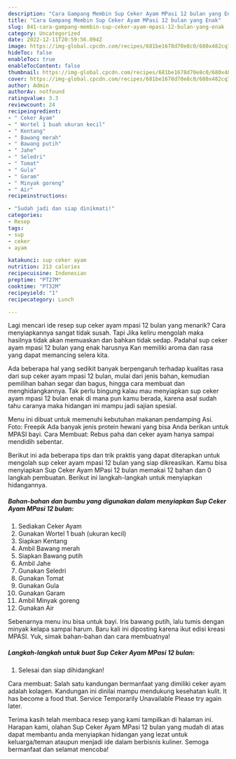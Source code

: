 ```yaml
---
description: "Cara Gampang Membin Sup Ceker Ayam MPasi 12 bulan yang Enak"
title: "Cara Gampang Membin Sup Ceker Ayam MPasi 12 bulan yang Enak"
slug: 841-cara-gampang-membin-sup-ceker-ayam-mpasi-12-bulan-yang-enak
category: Uncategorized
date: 2022-12-11T20:59:56.094Z
image: https://img-global.cpcdn.com/recipes/681be1678d70e8c0/680x482cq70/sup-ceker-ayam-mpasi-12-bulan-foto-resep-utama.jpg
hideToc: false
enableToc: true
enableTocContent: false
thumbnail: https://img-global.cpcdn.com/recipes/681be1678d70e8c0/680x482cq70/sup-ceker-ayam-mpasi-12-bulan-foto-resep-utama.jpg
cover: https://img-global.cpcdn.com/recipes/681be1678d70e8c0/680x482cq70/sup-ceker-ayam-mpasi-12-bulan-foto-resep-utama.jpg
author: Admin
authorAv: notfound
ratingvalue: 3.3
reviewcount: 24
recipeingredient:
- " Ceker Ayam"
- " Wortel 1 buah ukuran kecil"
- " Kentang"
- " Bawang merah"
- " Bawang putih"
- " Jahe"
- " Seledri"
- " Tomat"
- " Gula"
- " Garam"
- " Minyak goreng"
- " Air"
recipeinstructions:

- "Sudah jadi dan siap dinikmati!"
categories:
- Resep
tags:
- sup
- ceker
- ayam

katakunci: sup ceker ayam 
nutrition: 213 calories
recipecuisine: Indonesian
preptime: "PT27M"
cooktime: "PT32M"
recipeyield: "1"
recipecategory: Lunch

---
```



Lagi mencari ide resep sup ceker ayam mpasi 12 bulan yang menarik? Cara menyiapkannya sangat tidak susah. Tapi Jika keliru mengolah maka hasilnya tidak akan memuaskan dan bahkan tidak sedap. Padahal sup ceker ayam mpasi 12 bulan yang enak harusnya Kan memiliki aroma dan rasa yang dapat memancing selera kita.


Ada beberapa hal yang sedikit banyak berpengaruh terhadap kualitas rasa dari sup ceker ayam mpasi 12 bulan, mulai dari jenis bahan, kemudian pemilihan bahan segar dan bagus, hingga cara membuat dan menghidangkannya. Tak perlu bingung kalau mau menyiapkan sup ceker ayam mpasi 12 bulan enak di mana pun kamu berada, karena asal sudah tahu caranya maka hidangan ini mampu jadi sajian spesial.

Menu ini dibuat untuk memenuhi kebutuhan makanan pendamping Asi. Foto: Freepik Ada banyak jenis protein hewani yang bisa Anda berikan untuk MPASI bayi. Cara Membuat: Rebus paha dan ceker ayam hanya sampai mendidih sebentar.


Berikut ini ada beberapa tips dan trik praktis yang dapat diterapkan untuk mengolah sup ceker ayam mpasi 12 bulan yang siap dikreasikan. Kamu bisa menyiapkan Sup Ceker Ayam MPasi 12 bulan memakai 12 bahan dan 0 langkah pembuatan. Berikut ini langkah-langkah untuk menyiapkan hidangannya.

<!--inarticleads1-->

##### Bahan-bahan dan bumbu yang digunakan dalam menyiapkan Sup Ceker Ayam MPasi 12 bulan:

1. Sediakan  Ceker Ayam
1. Gunakan  Wortel 1 buah (ukuran kecil)
1. Siapkan  Kentang
1. Ambil  Bawang merah
1. Siapkan  Bawang putih
1. Ambil  Jahe
1. Gunakan  Seledri
1. Gunakan  Tomat
1. Gunakan  Gula
1. Gunakan  Garam
1. Ambil  Minyak goreng
1. Gunakan  Air


Sebenarnya menu inu bisa untuk bayi. Iris bawang putih, lalu tumis dengan minyak kelapa sampai harum. Baru kali ini diposting karena ikut edisi kreasi MPASI. Yuk, simak bahan-bahan dan cara membuatnya! 

<!--inarticleads2-->

##### Langkah-langkah untuk buat Sup Ceker Ayam MPasi 12 bulan:


1. Selesai dan siap dihidangkan!

Cara membuat: Salah satu kandungan bermanfaat yang dimiliki ceker ayam adalah kolagen. Kandungan ini dinilai mampu mendukung kesehatan kulit. It has become a food that. Service Temporarily Unavailable Please try again later. 

Terima kasih telah membaca resep yang kami tampilkan di halaman ini. Harapan kami, olahan Sup Ceker Ayam MPasi 12 bulan yang mudah di atas dapat membantu anda menyiapkan hidangan yang lezat untuk keluarga/teman ataupun menjadi ide dalam berbisnis kuliner. Semoga bermanfaat dan selamat mencoba!
